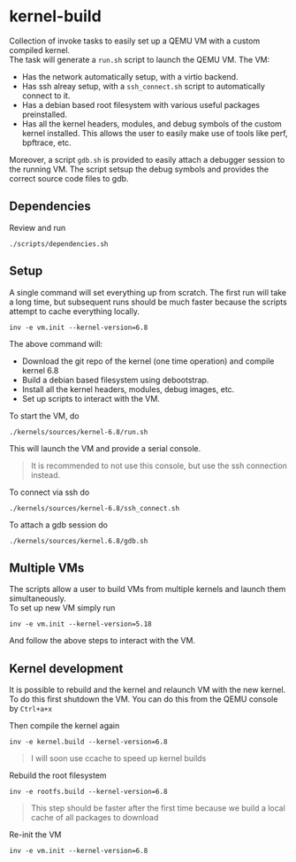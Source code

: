 # kernel-build
Collection of invoke tasks to easily set up a QEMU VM with a custom compiled kernel.   
The task will generate a `run.sh` script to launch the QEMU VM.
The VM:
- Has the network automatically setup, with a virtio backend.
- Has ssh alreay setup, with a `ssh_connect.sh` script to automatically connect to it.
- Has a debian based root filesystem with various useful packages preinstalled.
- Has all the kernel headers, modules, and debug symbols of the custom kernel installed. This allows the user to easily make use of tools like perf, bpftrace, etc.


Moreover, a script `gdb.sh` is provided to easily attach a debugger session to the running VM. The script setsup the debug symbols and provides the correct source code files to gdb.

## Dependencies
Review and run 
```
./scripts/dependencies.sh
```


## Setup
A single command will set everything up from scratch. The first run will take a long time, but subsequent runs should be much faster because the scripts attempt to cache everything locally.

```
inv -e vm.init --kernel-version=6.8
```

The above command will:
- Download the git repo of the kernel (one time operation) and compile kernel 6.8
- Build a debian based filesystem using debootstrap.
- Install all the kernel headers, modules, debug images, etc.
- Set up scripts to interact with the VM.


To start the VM, do
```
./kernels/sources/kernel-6.8/run.sh
```

This will launch the VM and provide a serial console.
> It is recommended to not use this console, but use the ssh connection instead.  


To connect via ssh do
```
./kernels/sources/kernel-6.8/ssh_connect.sh
```

To attach a gdb session do
```
./kernels/sources/kernel.6.8/gdb.sh
```

## Multiple VMs
The scripts allow a user to build VMs from multiple kernels and launch them simultaneously.   
To set up new VM simply run

```
inv -e vm.init --kernel-version=5.18
```

And follow the above steps to interact with the VM.

## Kernel development
It is possible to rebuild and the kernel and relaunch VM with the new kernel.   
To do this first shutdown the VM. You can do this from the QEMU console by `Ctrl+a+x`

Then compile the kernel again  
```
inv -e kernel.build --kernel-version=6.8
```

> I will soon use ccache to speed up kernel builds

Rebuild the root filesystem
```
inv -e rootfs.build --kernel-version=6.8
```

> This step should be faster after the first time because we build a local cache of all packages to download

Re-init the VM
```
inv -e vm.init --kernel-version=6.8
```
